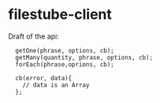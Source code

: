 filestube-client
================

Draft of the api:

```
  getOne(phrase, options, cb);
  getMany(quantity, phrase, options, cb);
  forEach(phrase,oprions, cb);

  cb(error, data){
    // data is an Array
  };
```
